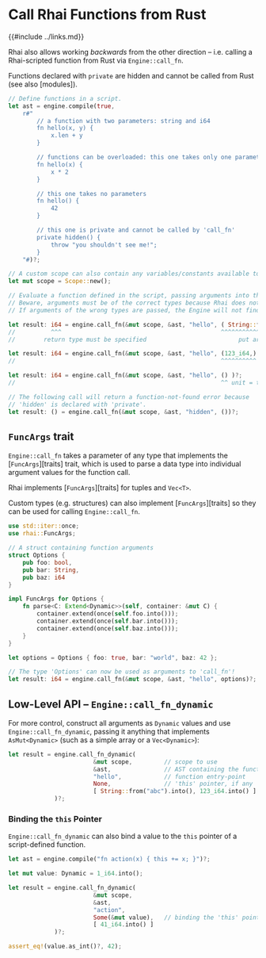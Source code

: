 Call Rhai Functions from Rust
============================

{{#include ../links.md}}

Rhai also allows working _backwards_ from the other direction &ndash; i.e. calling a Rhai-scripted function
from Rust via `Engine::call_fn`.

Functions declared with `private` are hidden and cannot be called from Rust (see also [modules]).

```rust
// Define functions in a script.
let ast = engine.compile(true,
    r#"
        // a function with two parameters: string and i64
        fn hello(x, y) {
            x.len + y
        }

        // functions can be overloaded: this one takes only one parameter
        fn hello(x) {
            x * 2
        }

        // this one takes no parameters
        fn hello() {
            42
        }

        // this one is private and cannot be called by 'call_fn'
        private hidden() {
            throw "you shouldn't see me!";
        }
    "#)?;

// A custom scope can also contain any variables/constants available to the functions
let mut scope = Scope::new();

// Evaluate a function defined in the script, passing arguments into the script as a tuple.
// Beware, arguments must be of the correct types because Rhai does not have built-in type conversions.
// If arguments of the wrong types are passed, the Engine will not find the function.

let result: i64 = engine.call_fn(&mut scope, &ast, "hello", ( String::from("abc"), 123_i64 ) )?;
//          ^^^                                             ^^^^^^^^^^^^^^^^^^^^^^^^^^^^^^^^
//        return type must be specified                          put arguments in a tuple

let result: i64 = engine.call_fn(&mut scope, &ast, "hello", (123_i64,) )?;
//                                                          ^^^^^^^^^^ tuple of one

let result: i64 = engine.call_fn(&mut scope, &ast, "hello", () )?;
//                                                          ^^ unit = tuple of zero

// The following call will return a function-not-found error because
// 'hidden' is declared with 'private'.
let result: () = engine.call_fn(&mut scope, &ast, "hidden", ())?;
```


`FuncArgs` trait
----------------

`Engine::call_fn` takes a parameter of any type that implements the [`FuncArgs`][traits] trait,
which is used to parse a data type into individual argument values for the function call.

Rhai implements [`FuncArgs`][traits] for tuples and `Vec<T>`.

Custom types (e.g. structures) can also implement [`FuncArgs`][traits] so they can be used for
calling `Engine::call_fn`.

```rust
use std::iter::once;
use rhai::FuncArgs;

// A struct containing function arguments
struct Options {
    pub foo: bool,
    pub bar: String,
    pub baz: i64
}

impl FuncArgs for Options {
    fn parse<C: Extend<Dynamic>>(self, container: &mut C) {
        container.extend(once(self.foo.into()));
        container.extend(once(self.bar.into()));
        container.extend(once(self.baz.into()));
    }
}

let options = Options { foo: true, bar: "world", baz: 42 };

// The type 'Options' can now be used as arguments to 'call_fn'!
let result: i64 = engine.call_fn(&mut scope, &ast, "hello", options)?;
```


Low-Level API &ndash; `Engine::call_fn_dynamic`
----------------------------------------------

For more control, construct all arguments as `Dynamic` values and use `Engine::call_fn_dynamic`, passing it
anything that implements `AsMut<Dynamic>` (such as a simple array or a `Vec<Dynamic>`):

```rust
let result = engine.call_fn_dynamic(
                        &mut scope,         // scope to use
                        &ast,               // AST containing the functions
                        "hello",            // function entry-point
                        None,               // 'this' pointer, if any
                        [ String::from("abc").into(), 123_i64.into() ]      // arguments
             )?;
```


### Binding the `this` Pointer

`Engine::call_fn_dynamic` can also bind a value to the `this` pointer of a script-defined function.

```rust
let ast = engine.compile("fn action(x) { this += x; }")?;

let mut value: Dynamic = 1_i64.into();

let result = engine.call_fn_dynamic(
                        &mut scope,
                        &ast,
                        "action",
                        Some(&mut value),   // binding the 'this' pointer
                        [ 41_i64.into() ]
             )?;

assert_eq!(value.as_int()?, 42);
```
